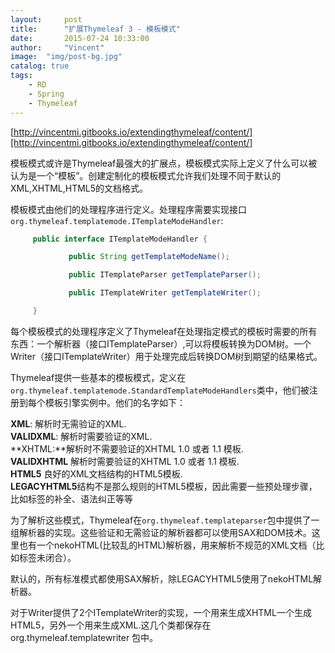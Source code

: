```yaml
---
layout:     post
title:      "扩展Thymeleaf 3 - 模板模式"
date:       2015-07-24 10:33:00
author:     "Vincent"
image:  "img/post-bg.jpg"
catalog: true
tags:
    - RD
    - Spring
    - Thymeleaf
---
```


[http://vincentmi.gitbooks.io/extendingthymeleaf/content/][http://vincentmi.gitbooks.io/extendingthymeleaf/content/]


模板模式或许是Thymeleaf最强大的扩展点，模板模式实际上定义了什么可以被认为是一个“模板”。创建定制化的模板模式允许我们处理不同于默认的XML,XHTML,HTML5的文档格式。


<!--more-->


模板模式由他们的处理程序进行定义。处理程序需要实现接口
```org.thymeleaf.templatemode.ITemplateModeHandler```:


```java
     public interface ITemplateModeHandler {

             public String getTemplateModeName();

             public ITemplateParser getTemplateParser();

             public ITemplateWriter getTemplateWriter();

     }
```

每个模板模式的处理程序定义了Thymeleaf在处理指定模式的模板时需要的所有东西：一个解析器（接口ITemplateParser）,可以将模板转换为DOM树。一个Writer（接口ITemplateWriter）用于处理完成后转换DOM树到期望的结果格式。

Thymeleaf提供一些基本的模板模式，定义在```org.thymeleaf.templatemode.StandardTemplateModeHandlers```类中，他们被注册到每个模板引擎实例中。他们的名字如下：

**XML**: 解析时无需验证的XML.  
**VALIDXML**: 解析时需要验证的XML.   
**XHTML:**解析时不需要验证的XHTML 1.0 或者 1.1 模板.  
**VALIDXHTML** 解析时需要验证的XHTML 1.0 或者 1.1 模板.    
**HTML5** 良好的XML文档结构的HTML5模板.  
**LEGACYHTML5**结构不是那么规则的HTML5模板，因此需要一些预处理步骤，比如标签的补全、语法纠正等等   

为了解析这些模式，Thymeleaf在``` org.thymeleaf.templateparser ```包中提供了一组解析器的实现。这些验证和无需验证的解析器都可以使用SAX和DOM技术。这里也有一个nekoHTML(比较乱的HTML)解析器，用来解析不规范的XML文档（比如标签未闭合）。

默认的，所有标准模式都使用SAX解析，除LEGACYHTML5使用了nekoHTML解析器。

对于Writer提供了2个ITemplateWriter的实现，一个用来生成XHTML一个生成HTML5，另外一个用来生成XML.这几个类都保存在 org.thymeleaf.templatewriter 包中。



